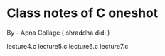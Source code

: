 # Class notes of C oneshot 

By - Apna Collage ( shraddha didi ) 

lecture4.c
lecture5.c
lecture6.c
lecture7.c